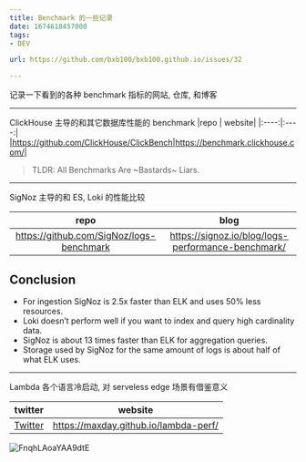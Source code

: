 ```yaml
---
title: Benchmark 的一些记录
date: 1674618457000
tags:
- DEV

url: https://github.com/bxb100/bxb100.github.io/issues/32

---
```

记录一下看到的各种 benchmark 指标的网站, 仓库, 和博客

---

<a id="issuecomment-1403059558"></a>
ClickHouse 主导的和其它数据库性能的 benchmark 
|repo | website|
|:----:|:----:|
|https://github.com/ClickHouse/ClickBench|https://benchmark.clickhouse.com/|

> TLDR: All Benchmarks Are ~Bastards~ Liars. 


---

<a id="issuecomment-1403062218"></a>
SigNoz 主导的和 ES, Loki 的性能比较

| repo | blog|
|:----:|:----:|
| https://github.com/SigNoz/logs-benchmark | https://signoz.io/blog/logs-performance-benchmark/ |

## Conclusion
* For ingestion SigNoz is 2.5x faster than ELK and uses 50% less resources.
* Loki doesn’t perform well if you want to index and query high cardinality data.
* SigNoz is about 13 times faster than ELK for aggregation queries.
* Storage used by SigNoz for the same amount of logs is about half of what ELK uses.

---

<a id="issuecomment-1410107740"></a>
Lambda 各个语言冷启动, 对 serveless edge 场景有借鉴意义

|twitter|website|
|:---:|:---:|
| [Twitter](https://twitter.com/timClicks/status/1619784240987799552?s=20&t=Dc-1o97y3zXLd0iOSKdIrw) |https://maxday.github.io/lambda-perf/|

![FnqhLAoaYAA9dtE](https://user-images.githubusercontent.com/20685961/215738230-3d58dd1e-183b-4d84-b606-70da5a328e88.jpg)
